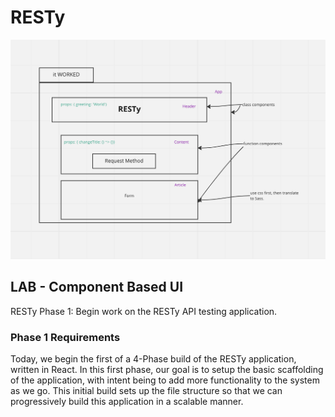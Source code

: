 # RESTy

![UML](./assets/UML.png)

## LAB - Component Based UI

RESTy Phase 1: Begin work on the RESTy API testing application.

### Phase 1 Requirements

Today, we begin the first of a 4-Phase build of the RESTy application, written in React. In this first phase, our goal is to setup the basic scaffolding of the application, with intent being to add more functionality to the system as we go. This initial build sets up the file structure so that we can progressively build this application in a scalable manner.

